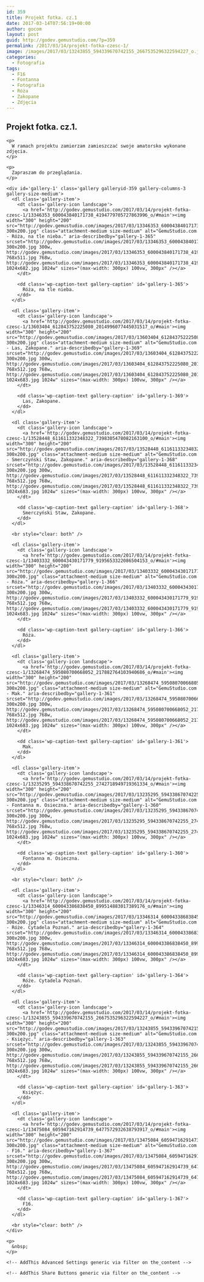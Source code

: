 ```yaml
---
id: 359
title: Projekt fotka. cz.1
date: 2017-03-14T07:56:19+00:00
author: gocom
layout: post
guid: http://godev.gemustudio.com/?p=359
permalink: /2017/03/14/projekt-fotka-czesc-1/
image: /images/2017/03/13243855_594339670742155_2667535296322594227_o.jpg
categories:
  - Fotografia
tags:
  - F16
  - Fontanna
  - Fotografia
  - Róża
  - Zakopane
  - Zdjęcia
---
```

<div id="dslc-theme-content">
  <div id="dslc-theme-content-inner">
    <h2>
      Projekt fotka. cz.1.
    </h2>
    
    <p>
      W ramach projektu zamierzam zamieszczać swoje amatorsko wykonane zdjęcia.
    </p>
    
    <p>
      Zapraszam do przeglądania.
    </p>
    
    <div id='gallery-1' class='gallery galleryid-359 gallery-columns-3 gallery-size-medium'>
      <dl class='gallery-item'>
        <dt class='gallery-icon landscape'>
          <a href='http://godev.gemustudio.com/2017/03/14/projekt-fotka-czesc-1/13346353_600043840171738_4194779705727863996_o/#main'><img width="300" height="200" src="http://godev.gemustudio.com/images/2017/03/13346353_600043840171738_4194779705727863996_o-300x200.jpg" class="attachment-medium size-medium" alt="GemuStudio.com - Róża, na tle nieba." aria-describedby="gallery-1-365" srcset="http://godev.gemustudio.com/images/2017/03/13346353_600043840171738_4194779705727863996_o-300x200.jpg 300w, http://godev.gemustudio.com/images/2017/03/13346353_600043840171738_4194779705727863996_o-768x511.jpg 768w, http://godev.gemustudio.com/images/2017/03/13346353_600043840171738_4194779705727863996_o-1024x682.jpg 1024w" sizes="(max-width: 300px) 100vw, 300px" /></a>
        </dt>
        
        <dd class='wp-caption-text gallery-caption' id='gallery-1-365'>
          Róża, na tle nieba.
        </dd>
      </dl>
      
      <dl class='gallery-item'>
        <dt class='gallery-icon landscape'>
          <a href='http://godev.gemustudio.com/2017/03/14/projekt-fotka-czesc-1/13603404_612843752225080_2014996077445031517_o/#main'><img width="300" height="200" src="http://godev.gemustudio.com/images/2017/03/13603404_612843752225080_2014996077445031517_o-300x200.jpg" class="attachment-medium size-medium" alt="GemuStudio.com - Las, Zakopane." aria-describedby="gallery-1-369" srcset="http://godev.gemustudio.com/images/2017/03/13603404_612843752225080_2014996077445031517_o-300x200.jpg 300w, http://godev.gemustudio.com/images/2017/03/13603404_612843752225080_2014996077445031517_o-768x512.jpg 768w, http://godev.gemustudio.com/images/2017/03/13603404_612843752225080_2014996077445031517_o-1024x683.jpg 1024w" sizes="(max-width: 300px) 100vw, 300px" /></a>
        </dt>
        
        <dd class='wp-caption-text gallery-caption' id='gallery-1-369'>
          Las, Zakopane.
        </dd>
      </dl>
      
      <dl class='gallery-item'>
        <dt class='gallery-icon landscape'>
          <a href='http://godev.gemustudio.com/2017/03/14/projekt-fotka-czesc-1/13528448_611611332348322_7398305478082163100_o/#main'><img width="300" height="200" src="http://godev.gemustudio.com/images/2017/03/13528448_611611332348322_7398305478082163100_o-300x200.jpg" class="attachment-medium size-medium" alt="GemuStudio.com - Smerczyński Staw, Zakopane." aria-describedby="gallery-1-368" srcset="http://godev.gemustudio.com/images/2017/03/13528448_611611332348322_7398305478082163100_o-300x200.jpg 300w, http://godev.gemustudio.com/images/2017/03/13528448_611611332348322_7398305478082163100_o-768x512.jpg 768w, http://godev.gemustudio.com/images/2017/03/13528448_611611332348322_7398305478082163100_o-1024x683.jpg 1024w" sizes="(max-width: 300px) 100vw, 300px" /></a>
        </dt>
        
        <dd class='wp-caption-text gallery-caption' id='gallery-1-368'>
          Smerczyński Staw, Zakopane.
        </dd>
      </dl>
      
      <br style="clear: both" />
      
      <dl class='gallery-item'>
        <dt class='gallery-icon landscape'>
          <a href='http://godev.gemustudio.com/2017/03/14/projekt-fotka-czesc-1/13403332_600043430171779_9195653322086504153_o/#main'><img width="300" height="200" src="http://godev.gemustudio.com/images/2017/03/13403332_600043430171779_9195653322086504153_o-300x200.jpg" class="attachment-medium size-medium" alt="GemuStudio.com - Róża." aria-describedby="gallery-1-366" srcset="http://godev.gemustudio.com/images/2017/03/13403332_600043430171779_9195653322086504153_o-300x200.jpg 300w, http://godev.gemustudio.com/images/2017/03/13403332_600043430171779_9195653322086504153_o-768x512.jpg 768w, http://godev.gemustudio.com/images/2017/03/13403332_600043430171779_9195653322086504153_o-1024x683.jpg 1024w" sizes="(max-width: 300px) 100vw, 300px" /></a>
        </dt>
        
        <dd class='wp-caption-text gallery-caption' id='gallery-1-366'>
          Róża.
        </dd>
      </dl>
      
      <dl class='gallery-item'>
        <dt class='gallery-icon landscape'>
          <a href='http://godev.gemustudio.com/2017/03/14/projekt-fotka-czesc-1/13268474_595080700668052_217882764103940686_o/#main'><img width="300" height="200" src="http://godev.gemustudio.com/images/2017/03/13268474_595080700668052_217882764103940686_o-300x200.jpg" class="attachment-medium size-medium" alt="GemuStudio.com - Mak." aria-describedby="gallery-1-361" srcset="http://godev.gemustudio.com/images/2017/03/13268474_595080700668052_217882764103940686_o-300x200.jpg 300w, http://godev.gemustudio.com/images/2017/03/13268474_595080700668052_217882764103940686_o-768x512.jpg 768w, http://godev.gemustudio.com/images/2017/03/13268474_595080700668052_217882764103940686_o-1024x683.jpg 1024w" sizes="(max-width: 300px) 100vw, 300px" /></a>
        </dt>
        
        <dd class='wp-caption-text gallery-caption' id='gallery-1-361'>
          Mak.
        </dd>
      </dl>
      
      <dl class='gallery-item'>
        <dt class='gallery-icon landscape'>
          <a href='http://godev.gemustudio.com/2017/03/14/projekt-fotka-czesc-1/13235295_594338670742255_2742718949719361334_o/#main'><img width="300" height="200" src="http://godev.gemustudio.com/images/2017/03/13235295_594338670742255_2742718949719361334_o-300x200.jpg" class="attachment-medium size-medium" alt="GemuStudio.com - Fontanna m. Osieczna." aria-describedby="gallery-1-360" srcset="http://godev.gemustudio.com/images/2017/03/13235295_594338670742255_2742718949719361334_o-300x200.jpg 300w, http://godev.gemustudio.com/images/2017/03/13235295_594338670742255_2742718949719361334_o-768x512.jpg 768w, http://godev.gemustudio.com/images/2017/03/13235295_594338670742255_2742718949719361334_o-1024x683.jpg 1024w" sizes="(max-width: 300px) 100vw, 300px" /></a>
        </dt>
        
        <dd class='wp-caption-text gallery-caption' id='gallery-1-360'>
          Fontanna m. Osieczna.
        </dd>
      </dl>
      
      <br style="clear: both" />
      
      <dl class='gallery-item'>
        <dt class='gallery-icon landscape'>
          <a href='http://godev.gemustudio.com/2017/03/14/projekt-fotka-czesc-1/13346314_600043386838450_899514883017389176_o/#main'><img width="300" height="200" src="http://godev.gemustudio.com/images/2017/03/13346314_600043386838450_899514883017389176_o-300x200.jpg" class="attachment-medium size-medium" alt="GemuStudio.com - Róże. Cytadela Poznań." aria-describedby="gallery-1-364" srcset="http://godev.gemustudio.com/images/2017/03/13346314_600043386838450_899514883017389176_o-300x200.jpg 300w, http://godev.gemustudio.com/images/2017/03/13346314_600043386838450_899514883017389176_o-768x512.jpg 768w, http://godev.gemustudio.com/images/2017/03/13346314_600043386838450_899514883017389176_o-1024x683.jpg 1024w" sizes="(max-width: 300px) 100vw, 300px" /></a>
        </dt>
        
        <dd class='wp-caption-text gallery-caption' id='gallery-1-364'>
          Róże. Cytadela Poznań.
        </dd>
      </dl>
      
      <dl class='gallery-item'>
        <dt class='gallery-icon landscape'>
          <a href='http://godev.gemustudio.com/2017/03/14/projekt-fotka-czesc-1/13243855_594339670742155_2667535296322594227_o/#main'><img width="300" height="200" src="http://godev.gemustudio.com/images/2017/03/13243855_594339670742155_2667535296322594227_o-300x200.jpg" class="attachment-medium size-medium" alt="GemuStudio.com - Księżyc." aria-describedby="gallery-1-363" srcset="http://godev.gemustudio.com/images/2017/03/13243855_594339670742155_2667535296322594227_o-300x200.jpg 300w, http://godev.gemustudio.com/images/2017/03/13243855_594339670742155_2667535296322594227_o-768x512.jpg 768w, http://godev.gemustudio.com/images/2017/03/13243855_594339670742155_2667535296322594227_o-1024x683.jpg 1024w" sizes="(max-width: 300px) 100vw, 300px" /></a>
        </dt>
        
        <dd class='wp-caption-text gallery-caption' id='gallery-1-363'>
          Księżyc.
        </dd>
      </dl>
      
      <dl class='gallery-item'>
        <dt class='gallery-icon landscape'>
          <a href='http://godev.gemustudio.com/2017/03/14/projekt-fotka-czesc-1/13475084_605947162914739_6477572932638793917_o/#main'><img width="300" height="200" src="http://godev.gemustudio.com/images/2017/03/13475084_605947162914739_6477572932638793917_o-300x200.jpg" class="attachment-medium size-medium" alt="GemuStudio.com - F16." aria-describedby="gallery-1-367" srcset="http://godev.gemustudio.com/images/2017/03/13475084_605947162914739_6477572932638793917_o-300x200.jpg 300w, http://godev.gemustudio.com/images/2017/03/13475084_605947162914739_6477572932638793917_o-768x512.jpg 768w, http://godev.gemustudio.com/images/2017/03/13475084_605947162914739_6477572932638793917_o-1024x683.jpg 1024w" sizes="(max-width: 300px) 100vw, 300px" /></a>
        </dt>
        
        <dd class='wp-caption-text gallery-caption' id='gallery-1-367'>
          F16.
        </dd>
      </dl>
      
      <br style="clear: both" />
    </div>
    
    <p>
      &nbsp;
    </p>
    
    <!-- AddThis Advanced Settings generic via filter on the_content -->
    
    <!-- AddThis Share Buttons generic via filter on the_content -->
  </div>
</div>
